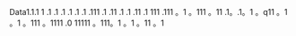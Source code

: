 Data1.1.1
1
.1
.1
.1
.1
.1
.1
.111
.1
.11
.1
.1
.11
.1
111
.111
。1
。111
。11
.1。.1。1
。q11
。1
。1
。111
。1111
.0
11111
。111。1
。1
。11
。1
